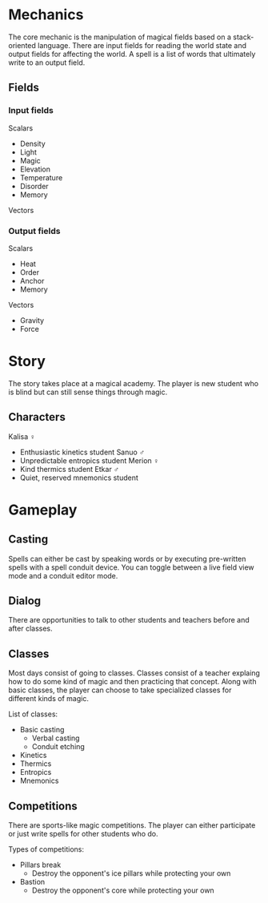 # Mechanics

The core mechanic is the manipulation of magical fields based on a stack-oriented language.
There are input fields for reading the world state and output fields for affecting the world.
A spell is a list of words that ultimately write to an output field.

## Fields

### Input fields

Scalars
- Density
- Light
- Magic
- Elevation
- Temperature
- Disorder
- Memory

Vectors

### Output fields

Scalars
- Heat
- Order
- Anchor
- Memory

Vectors
- Gravity
- Force

# Story

The story takes place at a magical academy. 
The player is new student who is blind but can still sense things through magic.

## Characters

Kalisa ♀
- Enthusiastic kinetics student
Sanuo ♂
- Unpredictable entropics student
Merion ♀
- Kind thermics student
Etkar ♂
- Quiet, reserved mnemonics student

# Gameplay

## Casting

Spells can either be cast by speaking words or by executing pre-written spells with a spell conduit device.
You can toggle between a live field view mode and a conduit editor mode.

## Dialog

There are opportunities to talk to other students and teachers before and after classes.

## Classes

Most days consist of going to classes.
Classes consist of a teacher explaing how to do some kind of magic and then practicing that concept.
Along with basic classes, the player can choose to take specialized classes for different kinds of magic.

List of classes:
- Basic casting
  - Verbal casting
  - Conduit etching
- Kinetics
- Thermics
- Entropics
- Mnemonics

## Competitions

There are sports-like magic competitions.
The player can either participate or just write spells for other students who do.

Types of competitions:
- Pillars break
  - Destroy the opponent's ice pillars while protecting your own
- Bastion
  - Destroy the opponent's core while protecting your own